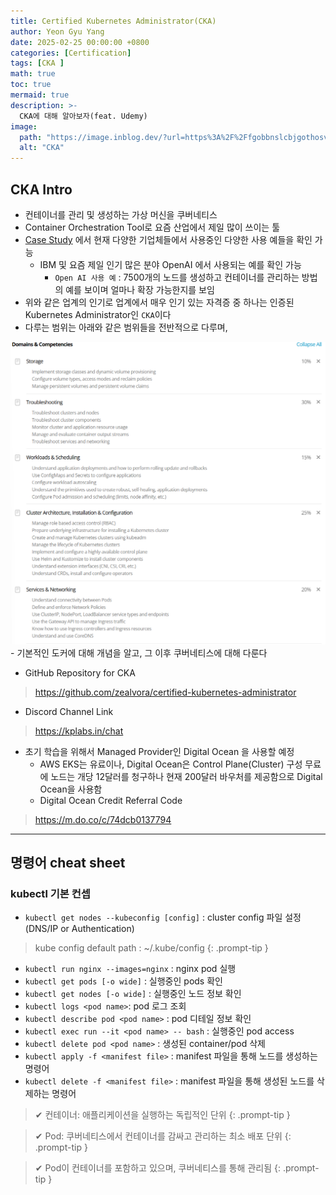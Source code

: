 ```yaml
---
title: Certified Kubernetes Administrator(CKA)
author: Yeon Gyu Yang
date: 2025-02-25 00:00:00 +0800
categories: [Certification]
tags: [CKA ]
math: true
toc: true
mermaid: true
description: >-
  CKA에 대해 알아보자(feat. Udemy)
image:
  path: "https://image.inblog.dev/?url=https%3A%2F%2Ffgobbnslcbjgothosvni.supabase.co%2Fstorage%2Fv1%2Fobject%2Fpublic%2Fimages%2Ffeatured_image%2F2024-08-25T17%3A27%3A36.968Z-4e6c06c4-6921-46e5-9e24-888b926522af&w=750&q=75"
  alt: "CKA"
---
```


## CKA Intro
- 컨테이너를 관리 및 생성하는 가상 머신을 쿠버네티스
- Container Orchestration Tool로 요즘 산업에서 제일 많이 쓰이는 툴
- [Case Study](https://kubernetes.io/case-studies/) 에서 현재 다양한 기업체들에서 사용중인 다양한 사용 예들을 확인 가능
    - IBM 및 요즘 제일 인기 많은 분야 OpenAI 에서 사용되는 예를 확인 가능
        -   `Open AI 사용 예` : 7500개의 노드를 생성하고 컨테이너를 관리하는 방법의 예를 보이며 얼마나 확장 가능한지를 보임
- 위와 같은 업계의 인기로 업계에서 매우 인기 있는 자격증 중 하나는 인증된 Kubernetes Administrator인 `CKA`이다
- 다루는 범위는 아래와 같은 범위들을 전반적으로 다루며,
<img src="/assets/img/post/cka/1.png">
- 기본적인 도커에 대해 개념을 알고, 그 이후 쿠버네티스에 대해 다룬다

- GitHub Repository for CKA
> https://github.com/zealvora/certified-kubernetes-administrator

- Discord Channel Link
> https://kplabs.in/chat

- 초기 학습을 위해서 Managed Provider인 Digital Ocean 을 사용할 예정
  - AWS EKS는 유료이나, Digital Ocean은 Control Plane(Cluster) 구성 무료에 노드는 개당 12달러를 청구하나 현재 200달러 바우처를 제공함으로 Digital Ocean을 사용함
  - Digital Ocean Credit Referral Code
> https://m.do.co/c/74dcb0137794

---

## 명령어 cheat sheet

### kubectl 기본 컨셉
- `kubectl get nodes --kubeconfig [config]` : cluster config 파일 설정(DNS/IP or Authentication)

> kube config default path : ~/.kube/config
{: .prompt-tip }

- `kubectl run nginx --images=nginx` : nginx pod 실행
- `kubectl get pods [-o wide]` : 실행중인 pods 확인
- `kubectl get nodes [-o wide]` : 실행중인 노드 정보 확인
- `kubectl logs <pod name>`: pod 로그 조회
- `kubectl describe pod <pod name>` : pod 디테일 정보 확인
- `kubectl exec run --it <pod name> -- bash` : 실행중인 pod access
- `kubectl delete pod <pod name>` : 생성된 container/pod 삭제
- `kubectl apply -f <manifest file>` : manifest 파일을 통해 노드를 생성하는 명령어
- `kubectl delete -f <manifest file>` : manifest 파일을 통해 생성된 노드를 삭제하는 명령어


> ✔ 컨테이너: 애플리케이션을 실행하는 독립적인 단위
{: .prompt-tip }

> ✔ Pod: 쿠버네티스에서 컨테이너를 감싸고 관리하는 최소 배포 단위
{: .prompt-tip }

> ✔ Pod이 컨테이너를 포함하고 있으며, 쿠버네티스를 통해 관리됨
{: .prompt-tip }